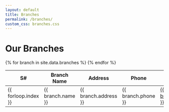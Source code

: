 ```yaml
---
layout: default
title: Branches
permalink: /branches/
custom_css: branches.css
---
```


# Our Branches

<table class="branches-table">
  <thead>
    <tr>
      <th>S#</th>
      <th>Branch Name</th>
      <th>Address</th>
      <th>Phone</th>
      <th>Email</th>
    </tr>
  </thead>
  <tbody>
    {% for branch in site.data.branches %}
    <tr>
      <td data-label="S#">{{ forloop.index }}</td>
      <td data-label="Branch Name">{{ branch.name }}</td>
      <td data-label="Address">{{ branch.address }}</td>
      <td data-label="Phone">{{ branch.phone }}</td>
      <td data-label="Email"><a href="mailto:{{ branch.email }}">{{ branch.email }}</a></td>
    </tr>
    {% endfor %}
  </tbody>
</table>
<script>
    function toggleTheme() {
      const current = document.documentElement.getAttribute('data-theme');
      const next = current === 'dark' ? 'light' : 'dark';
      document.documentElement.setAttribute('data-theme', next);
    }
  </script>
